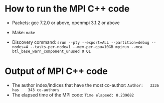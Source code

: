 # How to run the MPI C++ code

- Packets: gcc 7.2.0 or above, openmpi 3.1.2 or above

- Make: `make`

- Discovery command: `srun --pty --export=ALL --partition=debug --nodes=4 --tasks-per-node=1 --mem-per-cpu=10GB mpirun --mca btl_base_warn_component_unused 0 Q1`

# Output of MPI C++ code

- The author index/indices that have the most co-author:
 `Author:   3336 has    343 co-authors`
- The elapsed time of the MPI code:
  `Time elapsed: 0.239682`